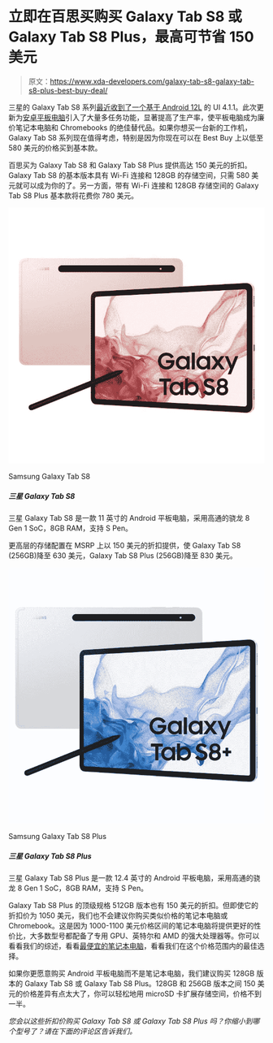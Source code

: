 # 立即在百思买购买 Galaxy Tab S8 或 Galaxy Tab S8 Plus，最高可节省 150 美元

> 原文：<https://www.xda-developers.com/galaxy-tab-s8-galaxy-tab-s8-plus-best-buy-deal/>

三星的 Galaxy Tab S8 系列[最近收到了一个基于 Android 12L](https://www.xda-developers.com/one-ui-android-12l-galaxy-tab-s8-series/) 的 UI 4.1.1。此次更新为[安卓平板电脑](https://www.xda-developers.com/best-android-tablets/)引入了大量多任务功能，显著提高了生产率，使平板电脑成为廉价笔记本电脑和 Chromebooks 的绝佳替代品。如果你想买一台新的工作机，Galaxy Tab S8 系列现在值得考虑，特别是因为你现在可以在 Best Buy 上以低至 580 美元的价格买到基本款。

百思买为 Galaxy Tab S8 和 Galaxy Tab S8 Plus 提供高达 150 美元的折扣。Galaxy Tab S8 的基本版本具有 Wi-Fi 连接和 128GB 的存储空间，只需 580 美元就可以成为你的了。另一方面，带有 Wi-Fi 连接和 128GB 存储空间的 Galaxy Tab S8 Plus 基本款将花费你 780 美元。

 <picture>![The Galaxy Tab S7 also comes in a smaller 11-inch flavor while still keeping most of the stuff that makes the bigger model so good, like the same 120Hz panel, S-Pen support, DeX desktop mode, and Snapdragon 8 Gen 1 processor.](img/1ccbfb041323bdb171b52011c6cdf3e4.png)</picture> 

Samsung Galaxy Tab S8

##### 三星 Galaxy Tab S8

三星 Galaxy Tab S8 是一款 11 英寸的 Android 平板电脑，采用高通的骁龙 8 Gen 1 SoC，8GB RAM，支持 S Pen。

更高层的存储配置在 MSRP 上以 150 美元的折扣提供，使 Galaxy Tab S8 (256GB)降至 630 美元，Galaxy Tab S8 Plus (256GB)降至 830 美元。

 <picture>![The Samsung Galaxy Tab S8 Plus is a 12.4-inch Android tablet featuring Qualcomm's Snapdragon 8 Gen 1 SoC, 8GB RAM, and S Pen support.](img/98a68d25cc25a3d1fa2e3230c07728db.png)</picture> 

Samsung Galaxy Tab S8 Plus

##### 三星 Galaxy Tab S8 Plus

三星 Galaxy Tab S8 Plus 是一款 12.4 英寸的 Android 平板电脑，采用高通的骁龙 8 Gen 1 SoC，8GB RAM，支持 S Pen。

Galaxy Tab S8 Plus 的顶级规格 512GB 版本也有 150 美元的折扣。但即使它的折扣价为 1050 美元，我们也不会建议你购买类似价格的笔记本电脑或 Chromebook。这是因为 1000-1100 美元价格区间的笔记本电脑将提供更好的性价比，大多数型号都配备了专用 GPU、英特尔和 AMD 的强大处理器等。你可以看看我们的综述，看看[最便宜的笔记本电脑](https://www.xda-developers.com/best-cheap-laptops/)，看看我们在这个价格范围内的最佳选择。

如果你更愿意购买 Android 平板电脑而不是笔记本电脑，我们建议购买 128GB 版本的 Galaxy Tab S8 或 Galaxy Tab S8 Plus。128GB 和 256GB 版本之间 150 美元的价格差异有点太大了，你可以轻松地用 microSD 卡扩展存储空间，价格不到一半。

*您会以这些折扣价购买 Galaxy Tab S8 或 Galaxy Tab S8 Plus 吗？你缩小到哪个型号了？请在下面的评论区告诉我们。*